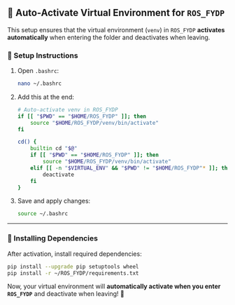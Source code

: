 ## 🚀 Auto-Activate Virtual Environment for `ROS_FYDP`

This setup ensures that the virtual environment (`venv`) in `ROS_FYDP` **activates automatically** when entering the folder and deactivates when leaving.

### **🔹 Setup Instructions**

1. Open `.bashrc`:  
   ```bash
   nano ~/.bashrc
   ```  
2. Add this at the end:  
   ```bash
   # Auto-activate venv in ROS_FYDP
   if [[ "$PWD" == "$HOME/ROS_FYDP" ]]; then
       source "$HOME/ROS_FYDP/venv/bin/activate"
   fi

   cd() {
       builtin cd "$@"  
       if [[ "$PWD" == "$HOME/ROS_FYDP" ]]; then
           source "$HOME/ROS_FYDP/venv/bin/activate"
       elif [[ -n "$VIRTUAL_ENV" && "$PWD" != "$HOME/ROS_FYDP"* ]]; then
           deactivate
       fi
   }
   ```  
3. Save and apply changes:  
   ```bash
   source ~/.bashrc
   ```

---

### **🔹 Installing Dependencies**  
After activation, install required dependencies:  
```bash
pip install --upgrade pip setuptools wheel  
pip install -r ~/ROS_FYDP/requirements.txt  
```

Now, your virtual environment will **automatically activate when you enter `ROS_FYDP`** and deactivate when leaving! 🎯

